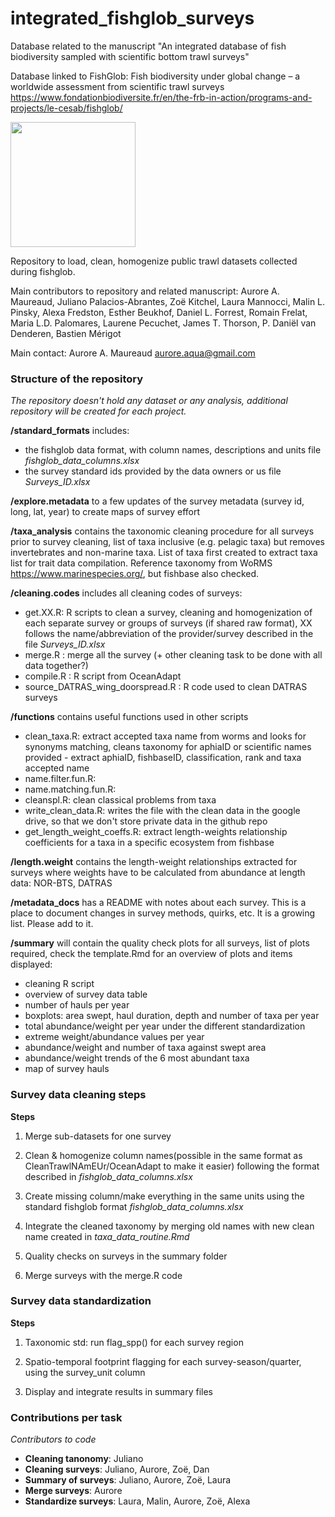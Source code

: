 # integrated_fishglob_surveys
Database related to the manuscript "An integrated database of fish biodiversity sampled with scientific bottom trawl surveys"

Database linked to FishGlob: Fish biodiversity under global change – a worldwide assessment from scientific trawl surveys https://www.fondationbiodiversite.fr/en/the-frb-in-action/programs-and-projects/le-cesab/fishglob/

<img src ="https://github.com/AquaAuma/integrated_fishglob_surveys/blob/main/fishglob_logo.png" width ="200">


Repository to load, clean, homogenize public trawl datasets collected during fishglob.

Main contributors to repository and related manuscript: Aurore A. Maureaud, Juliano Palacios-Abrantes, Zoë Kitchel, Laura Mannocci, Malin L. Pinsky, Alexa Fredston, Esther Beukhof, Daniel L. Forrest, Romain Frelat, Maria L.D. Palomares, Laurene Pecuchet, James T. Thorson, P. Daniël van Denderen, Bastien Mérigot

Main contact: Aurore A. Maureaud aurore.aqua@gmail.com

### Structure of the repository

*The repository doesn't hold any dataset or any analysis, additional repository will be created for each project.*

**/standard_formats** includes:
- the fishglob data format, with column names, descriptions and units file *fishglob_data_columns.xlsx*
- the survey standard ids provided by the data owners or us file *Surveys_ID.xlsx*

**/explore.metadata** to a few updates of the survey metadata (survey id, long, lat, year) to create maps of survey effort

**/taxa_analysis** contains the taxonomic cleaning procedure for all surveys prior to survey cleaning, list of taxa inclusive (e.g. pelagic taxa) but removes invertebrates and non-marine taxa. List of taxa first created to extract taxa list for trait data compilation. Reference taxonomy from WoRMS https://www.marinespecies.org/, but fishbase also checked.

**/cleaning.codes** includes all cleaning codes of surveys:
- get.XX.R: R scripts to clean a survey, cleaning and homogenization of each separate survey or groups of surveys (if shared raw format), XX follows the name/abbreviation of the provider/survey described in the file *Surveys_ID.xlsx*
- merge.R : merge all the survey (+ other cleaning task to be done with all data together?)
- compile.R : R script from OceanAdapt
- source_DATRAS_wing_doorspread.R : R code used to clean DATRAS surveys

**/functions** contains useful functions used in other scripts
- clean_taxa.R: extract accepted taxa name from worms and looks for synonyms matching, cleans taxonomy for aphiaID or scientific names provided - extract aphiaID, fishbaseID, classification, rank and taxa accepted name
- name.filter.fun.R: 
- name.matching.fun.R: 
- cleanspl.R: clean classical problems from taxa
- write_clean_data.R: writes the file with the clean data in the google drive, so that we don't store private data in the github repo
- get_length_weight_coeffs.R: extract length-weights relationship coefficients for a taxa in a specific ecosystem from fishbase

**/length.weight** contains the length-weight relationships extracted for surveys where weights have to be calculated from abundance at length data: NOR-BTS, DATRAS

**/metadata_docs** has a README with notes about each survey. This is a place to document changes in survey methods, quirks, etc. It is a growing list. Please add to it.

**/summary** will contain the quality check plots for all surveys, list of plots required, check the template.Rmd for an overview of plots and items displayed:
- cleaning R script
- overview of survey data table
- number of hauls per year
- boxplots: area swept, haul duration, depth and number of taxa per year
- total abundance/weight per year under the different standardization
- extreme weight/abundance values per year
- abundance/weight and number of taxa against swept area
- abundance/weight trends of the 6 most abundant taxa
- map of survey hauls


### Survey data cleaning steps

**Steps** 

1. Merge sub-datasets for one survey

2. Clean & homogenize column names(possible in the same format as CleanTrawlNAmEUr/OceanAdapt to make it easier) following the format described in *fishglob_data_columns.xlsx*

3. Create missing column/make everything in the same units using the standard fishglob format *fishglob_data_columns.xlsx*

4. Integrate the cleaned taxonomy by merging old names with new clean name created in *taxa_data_routine.Rmd*

5. Quality checks on surveys in the summary folder

6. Merge surveys with the merge.R code


### Survey data standardization

**Steps**

1. Taxonomic std: run flag_spp() for each survey region

2. Spatio-temporal footprint flagging for each survey-season/quarter, using the survey_unit column

3. Display and integrate results in summary files
  

### Contributions per task

*Contributors to code*

- **Cleaning tanonomy**: Juliano 
- **Cleaning surveys**: Juliano, Aurore, Zoë, Dan
- **Summary of surveys**: Juliano, Aurore, Zoë, Laura
- **Merge surveys**: Aurore
- **Standardize surveys**: Laura, Malin, Aurore, Zoë, Alexa
